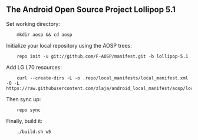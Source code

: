 The Android Open Source Project Lollipop 5.1
--------------------------

Set working directory:
```shell
    mkdir aosp && cd aosp
```

Initialize your local repository using the AOSP trees:
```shell
    repo init -u git://github.com/F-AOSP/manifest.git -b lollipop-5.1
```
Add LG L70 resources:
```shell
    curl --create-dirs -L -o .repo/local_manifests/local_manifest.xml -O -L https://raw.githubusercontent.com/zlaja/android_local_manifest/aosp/local_manifest.xml
```
Then sync up:
```shell
    repo sync
```
Finally, build it:
```shell
    ./build.sh w5
```
